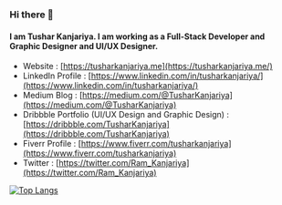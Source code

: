 ### Hi there 👋

#### I am Tushar Kanjariya. I am working as a Full-Stack Developer and Graphic Designer and UI/UX Designer.

- Website : [https://tusharkanjariya.me](https://tusharkanjariya.me/)
- LinkedIn Profile : [https://www.linkedin.com/in/tusharkanjariya/](https://www.linkedin.com/in/tusharkanjariya/)
- Medium Blog : [https://medium.com/@TusharKanjariya](https://medium.com/@TusharKanjariya)
- Dribbble Portfolio (UI/UX Design and Graphic Design) : [https://dribbble.com/TusharKanjariya](https://dribbble.com/TusharKanjariya)
- Fiverr Profile : [https://www.fiverr.com/tusharkanjariya](https://www.fiverr.com/tusharkanjariya)
- Twitter : [https://twitter.com/Ram_Kanjariya](https://twitter.com/Ram_Kanjariya)

[![Top Langs](https://github-readme-stats.vercel.app/api/top-langs/?username=TusharKanjariya)](https://github.com/TusharKanjariya/github-readme-stats)
